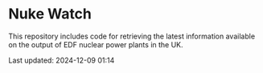 # Nuke Watch

This repository includes code for retrieving the latest information available on the output of EDF nuclear power plants in the UK.

Last updated: 2024-12-09 01:14